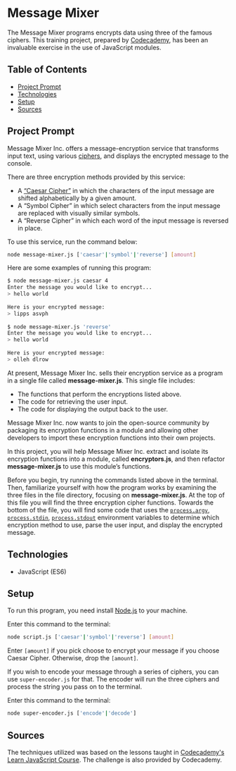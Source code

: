 # **Message Mixer**

The Message Mixer programs encrypts data using three of the famous ciphers. This training project, prepared by [Codecademy](https://www.codecademy.com/learn/introduction-to-javascript), has been an invaluable exercise in the use of JavaScript modules.

## Table of Contents

- [Project Prompt](#project-prompt)
- [Technologies](#technologies)
- [Setup](#setup)
- [Sources](#sources)

## Project Prompt

Message Mixer Inc. offers a message-encryption service that transforms input text, using various [ciphers](https://en.wikipedia.org/wiki/Cipher), and displays the encrypted message to the console.

There are three encryption methods provided by this service:

- A [“Caesar Cipher”](https://en.wikipedia.org/wiki/Caesar_cipher) in which the characters of the input message are shifted alphabetically by a given amount.
- A “Symbol Cipher” in which select characters from the input message are replaced with visually similar symbols.
- A “Reverse Cipher” in which each word of the input message is reversed in place.

To use this service, run the command below:

```bash
node message-mixer.js ['caesar'|'symbol'|'reverse'] [amount]
```

Here are some examples of running this program:

```bash
$ node message-mixer.js caesar 4
Enter the message you would like to encrypt...
> hello world
 
Here is your encrypted message:
> lipps asvph
 
$ node message-mixer.js 'reverse'
Enter the message you would like to encrypt...
> hello world
 
Here is your encrypted message:
> olleh dlrow
```

At present, Message Mixer Inc. sells their encryption service as a program in a single file called **message-mixer.js**. This single file includes:

- The functions that perform the encryptions listed above.
- The code for retrieving the user input.
- The code for displaying the output back to the user.

Message Mixer Inc. now wants to join the open-source community by packaging its encryption functions in a module and allowing other developers to import these encryption functions into their own projects.

In this project, you will help Message Mixer Inc. extract and isolate its encryption functions into a module, called **encryptors.js**, and then refactor **message-mixer.js** to use this module’s functions.

Before you begin, try running the commands listed above in the terminal. Then, familiarize yourself with how the program works by examining the three files in the file directory, focusing on **message-mixer.js**. At the top of this file you will find the three encryption cipher functions. Towards the bottom of the file, you will find some code that uses the [`process.argv`](https://nodejs.org/api/process.html#process_process_argv), [`process.stdin`](https://nodejs.org/api/process.html#process_process_stdin), [`process.stdout`](https://nodejs.org/api/process.html#process_process_stdout) environment variables to determine which encryption method to use, parse the user input, and display the encrypted message.

## Technologies

- JavaScript (ES6)

## Setup

To run this program, you need install [Node.js](https://nodejs.org/en/download/) to your machine.

Enter this command to the terminal:

```bash
node script.js ['caesar'|'symbol'|'reverse'] [amount]
```

Enter `[amount]` if you pick choose to encrypt your message if you choose Caesar Cipher. Otherwise, drop the `[amount]`.

If you wish to encode your message through a series of ciphers, you can use `super-encoder.js` for that. The encoder will run the three ciphers and process the string you pass on to the terminal.

Enter this command to the terminal:

```bash
node super-encoder.js ['encode'|'decode']
```

## Sources

The techniques utilized was based on the lessons taught in [Codecademy's Learn JavaScript Course](https://www.codecademy.com/learn/introduction-to-javascript). The challenge is also provided by Codecademy.
